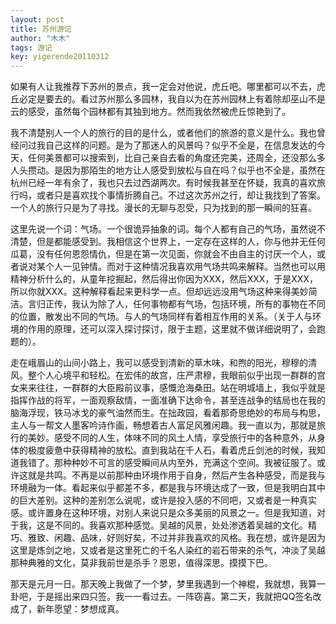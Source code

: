 ```yaml
---
layout: post
title: 苏州游记
author: "木木"
tags: 游记
key: yigerende20110312
---
```


如果有人让我推荐下苏州的景点，我一定会对他说，虎丘吧。哪里都可以不去，虎丘必定是要去的。看过苏州那么多园林，我自以为在苏州园林上有着除却巫山不是云的感受，虽然每个园林都有其独到地方。然而我依然被虎丘惊艳到了。

<!--more-->

我不清楚别人一个人的旅行的目的是什么，或者他们的旅游的意义是什么。我也曾经问过我自己这样的问题。是为了那迷人的风景吗？似乎不全是，在信息发达的今天，任何美景都可以搜索到，比自己亲自去看的角度还完美，还周全，还没那么多人头攒动。是因为那陌生的地方让人感受到放松与自在吗？似乎也不全是，虽然在杭州已经一年有余了，我也只去过西湖两次。有时候我甚至在怀疑，我真的喜欢旅行吗，或者只是喜欢找个事情折腾自己。不过这次苏州之行，却让我找到了答案。一个人的旅行只是为了寻找。漫长的无聊与忍受，只为找到的那一瞬间的狂喜。

这里先说一个词：气场。一个很诡异抽象的词。每个人都有自己的气场，虽然说不清楚，但是都能感受到。我相信这个世界上，一定存在这样的人，你与他并无任何瓜葛，没有任何恩怨情仇，但是在第一次见面，你就会不由自主的讨厌一个人，或者说对某个人一见钟情。而对于这种情况我喜欢用气场共鸣来解释。当然也可以用精神分析什么的，从童年挖掘起，然后得出你因为XXX，然后XXX，于是XXX，所以你就XXX。这种解释看起来更科学一点。但却远远没用气场这种来得美妙简洁。言归正传，我认为除了人，任何事物都有气场，包括环境，所有的事物在不同的位置，散发出不同的气场。与人的气场同样有着相互作用的关系。（关于人与环境的作用的原理，还可以深入探讨探讨，限于主题，这里就不做详细说明了，会跑题的）。

走在峨眉山的山间小路上，我可以感受到清新的草木味，和煦的阳光，穆穆的清风。整个人心境平和轻松。在宏伟的故宫，庄严肃穆，我眼前似乎出现一群群的宫女来来往往，一群群的大臣殿前议事，感慨沧海桑田。站在明城墙上，我似乎就是指挥作战的将军，一面观察敌情，一面准确下达命令，甚至连战争的结局也在我的脑海浮现，铁马冰戈的豪气油然而生。在拙政园，看着那奇思绝妙的布局与构思，主人与一帮文人墨客吟诗作画，畅想着古人富足风雅闲趣。我一直以为，那就是旅行的美妙。感受不同的人生，体味不同的风土人情，享受旅行中的各种意外，从身体的极度疲惫中获得精神的放松。直到我站在千人石，看着虎丘剑池的时候，我知道我错了。那种种妙不可言的感受瞬间从内至外，充满这个空间。我被征服了。或许这就是共鸣。不再是以前那种由环境作用于自身，然后产生各种感受，而是我与环境融为一体。看起来似乎都差不多，都是我与环境达成了一致，但是我明白其中的巨大差别。这种的差别怎么说呢，或许是投入感的不同吧，又或者是一种真实感。或许置身在这种环境，对别人来说只是众多美丽的风景之一。但是我知道，对于我，这是不同的。我喜欢那种感觉。吴越的风景，处处渗透着吴越的文化。精巧、雅致、闲趣、品味，好则好矣，不过并非我喜欢的风格。我在想，或许是因为这里是炼剑之地，又或者是这里死亡的千名人染红的岩石带来的杀气，冲淡了吴越那种典雅的文化，莫非我前世是杀手？恩恩，值得深思。摸摸下巴。

那天是元月一日。那天晚上我做了一个梦，梦里我遇到一个神棍，我就想，我算一卦吧，于是摇出来四只签。我一一看过去。一阵窃喜。第二天，我就把QQ签名改成了，新年愿望：梦想成真。